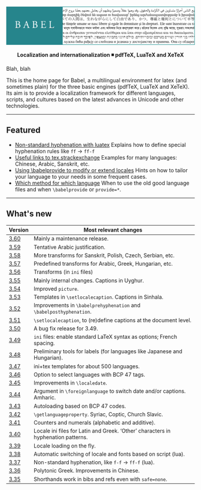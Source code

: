![Babel](media/babel-top.png)

<p align='center'>
<b>Localization and internationalization ◾ pdfTeX, LuaTeX and XeTeX</b>
</p>

Blah, blah

This is the home page for Babel, a multilingual environment for latex (and sometimes plain) for the three basic engines (pdfTeX, LuaTeX and XeTeX). Its aim is to provide a localization framework for different languages, scripts, and cultures based on the latest advances in Unicode and other technologies. 

-----------------------

## Featured 

* [Non-standard hyphenation with   luatex](guides/non-standard-hyphenation-with-luatex.md)
  Explains how to define special hyphenation rules like `ff` → `ff-f`
* [Useful links to   tex.strackexchange](guides/useful-links-to-tex.stackexchange.md)
  Examples for many languages: Chinese, Arabic, Sanskrit, etc.
* [Using \babelprovide to modify or extend locales](guides/using-babelprovide-to-modify-or-extend-locales.md)
  Hints on how to tailor your language to your needs in some frequent cases.
* [Which method for which language](guides/which-method-for-which-language.md)
  When to use the old good language files and when `\babelprovide` or `provide=*`.

---------------------------

## What's new 

| Version | Most relevant changes
| --- | --- |
| [3.60](news/whats-new-in-babel-3.60.md) | Mainly a maintenance release.
| [3.59](news/whats-new-in-babel-3.59.md) | Tentative Arabic justification.
| [3.58](news/whats-new-in-babel-3.58.md) | More transforms for Sanskrit, Polish, Czech, Serbian, etc.
| [3.57](news/whats-new-in-babel-3.57.md) | Predefined transforms for Arabic, Greek, Hungarian, etc.
| [3.56](news/whats-new-in-babel-3.56.md) | Transforms (in `ini` files) |
| [3.55](news/whats-new-in-babel-3.55.md) | Mainly internal changes. Captions in Uyghur. |
| [3.54](news/whats-new-in-babel-3.54.md) | Improved `picture`. |
| [3.53](news/whats-new-in-babel-3.53.md) | Templates in `\setlocalecaption`. Captions in Sinhala. |
| [3.52](news/whats-new-in-babel-3.52.md) | Improvements in `\babelprehyphenation` and `\babelposthyphenation`. |
| [3.51](news/whats-new-in-babel-3.51.md) | `\setlocalecaption`, to (re)define captions at the document level. |
| [3.50](news/whats-new-in-babel-3.50.md) | A bug fix release for 3.49. |
| [3.49](news/whats-new-in-babel-3.49.md) | `ini` files: enable standard LaTeX syntax as options; French spacing. |
| [3.48](news/whats-new-in-babel-3.48.md) | Preliminary tools for labels (for languages like Japanese and Hungarian). |
| [3.47](news/whats-new-in-babel-3.47.md) | ini+tex templates for about 500 languages.  |
| [3.46](news/whats-new-in-babel-3.46.md) | Option to select languages with BCP 47 tags. |
| [3.45](news/whats-new-in-babel-3.45.md) | Improvements in `\localedate`. |
| [3.44](news/whats-new-in-babel-3.44.md) | Argument in `\foreignlanguage` to switch date and/or captions. Amharic. |
| [3.43](news/whats-new-in-babel-3.43.md) | Autoloading based on BCP 47 codes. |
| [3.42](news/whats-new-in-babel-3.42.md) | `\getlanguageproperty`. Syriac, Coptic, Church Slavic. |
| [3.41](news/whats-new-in-babel-3.41.md) | Counters and numerals (alphabetic and additive). |
| [3.40](news/whats-new-in-babel-3.40.md) | Locale ini files for Latin and Greek. ‘Other’ characters in hyphenation patterns. |
| [3.39](news/whats-new-in-babel-3.39.md) | Locale loading on the fly. |
| [3.38](news/whats-new-in-babel-3.38.md) | Automatic switching of locale and fonts based on script (lua). |
| [3.37](news/whats-new-in-babel-3.37.md) | Non-standard hyphenation, like `f-f` → `ff-f` (lua). |
| [3.36](news/whats-new-in-babel-3.36.md) | Polytonic Greek. Improvements in Chinese. |
| [3.35](news/whats-new-in-babel-3.35.md) | Shorthands work in bibs and refs even with `safe=none`. |